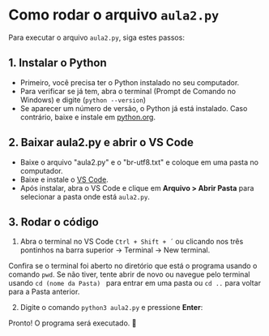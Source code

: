 # Como rodar o arquivo `aula2.py`

Para executar o arquivo `aula2.py`, siga estes passos:

## 1. Instalar o Python  
- Primeiro, você precisa ter o Python instalado no seu computador.  
- Para verificar se já tem, abra o terminal (Prompt de Comando no Windows) e digite (`python --version`)
- Se aparecer um número de versão, o Python já está instalado. Caso contrário, baixe e instale em [python.org](https://www.python.org/).  

## 2. Baixar aula2.py e abrir o VS Code  
- Baixe o arquivo "aula2.py" e o "br-utf8.txt" e coloque em uma pasta no computador.
- Baixe e instale o [VS Code](https://code.visualstudio.com/).  
- Após instalar, abra o VS Code e clique em **Arquivo > Abrir Pasta** para selecionar a pasta onde está `aula2.py`.  

## 3. Rodar o código  

1. Abra o terminal no VS Code `Ctrl + Shift + ´` ou clicando nos três pontinhos na barra superior -> Terminal -> New terminal.

Confira se o terminal foi aberto no diretório que está o programa usando o comando `pwd`. Se não tiver, tente abrir de novo ou navegue pelo terminal usando `cd (nome da Pasta) ` para entrar em uma pasta ou `cd ..` para voltar para a Pasta anterior.

2. Digite o comando `python3 aula2.py` e pressione **Enter**:  

Pronto! O programa será executado. 🚀